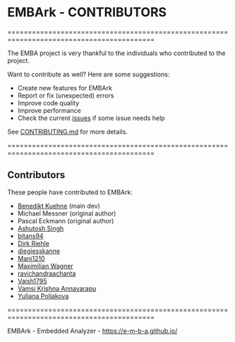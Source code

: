 # EMBArk - CONTRIBUTORS

==========================================================================================

The EMBA project is very thankful to the individuals who contributed to the project.

  Want to contribute as well? Here are some suggestions:

  - Create new features for EMBArk
  - Report or fix (unexpected) errors
  - Improve code quality
  - Improve performance
  - Check the current [issues](https://github.com/e-m-b-a/embark/issues) if some issue needs help

  See [CONTRIBUTING.md](https://github.com/e-m-b-a/embark/blob/master/CONTRIBUTING.md) for more details.

==========================================================================================

## Contributors

These people have contributed to EMBArk:

* [Benedikt Kuehne](https://github.com/BenediktMKuehne) (main dev)
* Michael Messner (original author)
* Pascal Eckmann (original author)
* [Ashutosh Singh](https://github.com/ashutoshsingh0223)
* [bitans94](https://github.com/bitans94)
* [Dirk Riehle](https://github.com/dirkriehle)
* [diegiesskanne](https://github.com/diegiesskanne)
* [Mani1210](https://github.com/Mani1210)
* [Maximilian Wagner](https://github.com/MaximilianWagner)
* [ravichandraachanta](https://github.com/ravichandraachanta)
* [Vaish1795](https://github.com/Vaish1795)
* [Vamsi Krishna Annavarapu](https://github.com/VKrishna09)
* [Yuliana Poliakova](https://github.com/YulianaPoliakova)




==========================================================================================
  
  EMBArk - Embedded Analyzer - https://e-m-b-a.github.io/
